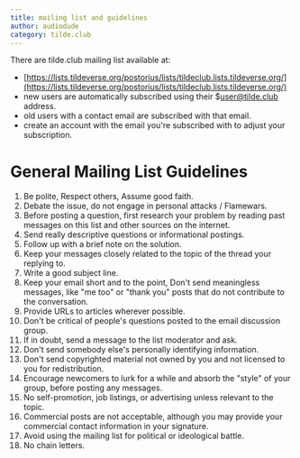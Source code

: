 ```yaml
---
title: mailing list and guidelines
author: audiodude
category: tilde.club
---
```

There are tilde.club mailing list available at:
* [https://lists.tildeverse.org/postorius/lists/tildeclub.lists.tildeverse.org/](https://lists.tildeverse.org/postorius/lists/tildeclub.lists.tildeverse.org/)
* new users are automatically subscribed using their $user@tilde.club address.
* old users with a contact email are subscribed with that email.
* create an account with the email you're subscribed with to adjust your subscription.

# General Mailing List Guidelines

  1. Be polite, Respect others, Assume good faith.
  2. Debate the issue, do not engage in personal attacks / Flamewars.
  3. Before posting a question, first research your problem by reading past messages on this list and other sources on the internet.
  4. Send really descriptive questions or informational postings.
  5. Follow up with a brief note on the solution.
  6. Keep your messages closely related to the topic of the thread your replying to.
  7. Write a good subject line. 
  8. Keep your email short and to the point, Don't send meaningless messages, like "me too" or "thank you" posts that do not contribute to the conversation.
  9. Provide URLs to articles wherever possible.
  10. Don't be critical of people's questions posted to the email discussion group.
  11. If in doubt, send a message to the list moderator and ask.
  12. Don't send somebody else's personally identifying information.
  13. Don't send copyrighted material not owned by you and not licensed to you for redistribution.
  14. Encourage newcomers to lurk for a while and absorb the "style" of your group, before posting any messages.
  15. No self-promotion, job listings, or advertising unless relevant to the topic.
  16. Commercial posts are not acceptable, although you may provide your commercial contact information in your signature.
  17. Avoid using the mailing list for political or ideological battle.
  18. No chain letters.
